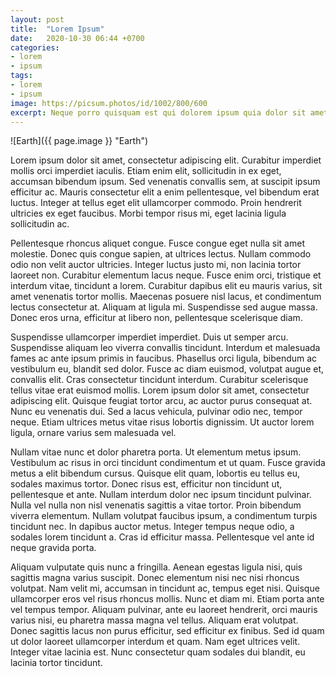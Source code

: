 ```yaml
---
layout: post
title:  "Lorem Ipsum"
date:   2020-10-30 06:44 +0700
categories:
- lorem
- ipsum
tags:
- lorem
- ipsum
image: https://picsum.photos/id/1002/800/600
excerpt: Neque porro quisquam est qui dolorem ipsum quia dolor sit amet, consectetur, adipisci velit
---
```


![Earth]({{ page.image }} "Earth")

Lorem ipsum dolor sit amet, consectetur adipiscing elit. Curabitur imperdiet mollis orci imperdiet iaculis. Etiam enim elit, sollicitudin in ex eget, accumsan bibendum ipsum. Sed venenatis convallis sem, at suscipit ipsum efficitur ac. Mauris consectetur elit a enim pellentesque, vel bibendum erat luctus. Integer at tellus eget elit ullamcorper commodo. Proin hendrerit ultricies ex eget faucibus. Morbi tempor risus mi, eget lacinia ligula sollicitudin ac.

Pellentesque rhoncus aliquet congue. Fusce congue eget nulla sit amet molestie. Donec quis congue sapien, at ultrices lectus. Nullam commodo odio non velit auctor ultricies. Integer luctus justo mi, non lacinia tortor laoreet non. Curabitur elementum lacus neque. Fusce enim orci, tristique et interdum vitae, tincidunt a lorem. Curabitur dapibus elit eu mauris varius, sit amet venenatis tortor mollis. Maecenas posuere nisl lacus, et condimentum lectus consectetur at. Aliquam at ligula mi. Suspendisse sed augue massa. Donec eros urna, efficitur at libero non, pellentesque scelerisque diam.

Suspendisse ullamcorper imperdiet imperdiet. Duis ut semper arcu. Suspendisse aliquam leo viverra convallis tincidunt. Interdum et malesuada fames ac ante ipsum primis in faucibus. Phasellus orci ligula, bibendum ac vestibulum eu, blandit sed dolor. Fusce ac diam euismod, volutpat augue et, convallis elit. Cras consectetur tincidunt interdum. Curabitur scelerisque tellus vitae erat euismod mollis. Lorem ipsum dolor sit amet, consectetur adipiscing elit. Quisque feugiat tortor arcu, ac auctor purus consequat at. Nunc eu venenatis dui. Sed a lacus vehicula, pulvinar odio nec, tempor neque. Etiam ultrices metus vitae risus lobortis dignissim. Ut auctor lorem ligula, ornare varius sem malesuada vel.

Nullam vitae nunc et dolor pharetra porta. Ut elementum metus ipsum. Vestibulum ac risus in orci tincidunt condimentum et ut quam. Fusce gravida metus a elit bibendum cursus. Quisque elit quam, lobortis eu tellus eu, sodales maximus tortor. Donec risus est, efficitur non tincidunt ut, pellentesque et ante. Nullam interdum dolor nec ipsum tincidunt pulvinar. Nulla vel nulla non nisl venenatis sagittis a vitae tortor. Proin bibendum viverra elementum. Nullam volutpat faucibus ipsum, a condimentum turpis tincidunt nec. In dapibus auctor metus. Integer tempus neque odio, a sodales lorem tincidunt a. Cras id efficitur massa. Pellentesque vel ante id neque gravida porta.

Aliquam vulputate quis nunc a fringilla. Aenean egestas ligula nisi, quis sagittis magna varius suscipit. Donec elementum nisi nec nisi rhoncus volutpat. Nam velit mi, accumsan in tincidunt ac, tempus eget nisi. Quisque ullamcorper eros vel risus rhoncus mollis. Nunc et diam mi. Etiam porta ante vel tempus tempor. Aliquam pulvinar, ante eu laoreet hendrerit, orci mauris varius nisi, eu pharetra massa magna vel tellus. Aliquam erat volutpat. Donec sagittis lacus non purus efficitur, sed efficitur ex finibus. Sed id quam ut dolor laoreet ullamcorper interdum et quam. Nam eget ultrices velit. Integer vitae lacinia est. Nunc consectetur quam sodales dui blandit, eu lacinia tortor tincidunt.
